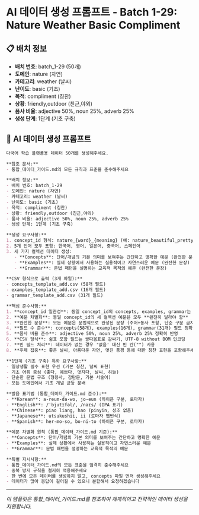 # AI 데이터 생성 프롬프트 - Batch 1-29: Nature Weather Basic Compliment

## 📋 배치 정보
- **배치 번호**: batch_1-29 (50개)
- **도메인**: nature (자연)
- **카테고리**: weather (날씨)
- **난이도**: basic (기초)
- **목적**: compliment (칭찬)
- **상황**: friendly,outdoor (친근,야외)
- **품사 비율**: adjective 50%, noun 25%, adverb 25%
- **생성 단계**: 1단계 (기초 구축)

## 🎯 AI 데이터 생성 프롬프트

```markdown
다국어 학습 플랫폼용 데이터 50개를 생성해주세요.

**참조 문서:**
- 통합_데이터_가이드.md의 모든 규칙과 표준을 준수해주세요

**배치 정보:**
- 배치 번호: batch_1-29
- 도메인: nature (자연)
- 카테고리: weather (날씨)
- 난이도: basic (기초)
- 목적: compliment (칭찬)
- 상황: friendly,outdoor (친근,야외)
- 품사 비율: adjective 50%, noun 25%, adverb 25%
- 생성 단계: 1단계 (기초 구축)

**생성 요구사항:**
1. concept_id 형식: nature_{word}_{meaning} (예: nature_beautiful_pretty)
2. 5개 언어 모두 포함: 한국어, 영어, 일본어, 중국어, 스페인어
3. 세 가지 컬렉션 데이터 생성:
   - **Concepts**: 단어/개념의 기본 의미를 보여주는 간단하고 명확한 예문 (완전한 문장)
   - **Examples**: 실제 상황에서 사용하는 실용적이고 자연스러운 예문 (완전한 문장)
   - **Grammar**: 문법 패턴을 설명하는 교육적 목적의 예문 (완전한 문장)

**CSV 형식으로 출력 (3개 파일):**
- concepts_template_add.csv (58개 필드)
- examples_template_add.csv (16개 필드)
- grammar_template_add.csv (31개 필드)

**핵심 준수사항:**
1. **concept_id 일관성**: 동일 concept_id의 concepts, examples, grammar는 반드시 **같은 단어** 사용
2. **예문 차별화**: 동일 concept_id의 세 컬렉션 예문은 모두 **완전히 달라야 함**
3. **완전한 문장**: 모든 예문은 문법적으로 완성된 문장 (주어+동사 포함, 단순 구문 금지)
4. **필드 수 준수**: concepts(58개), examples(16개), grammar(31개) 필드 정확히 맞춤
5. **품사 비율 준수**: adjective 50%, noun 25%, adverb 25% 정확히 반영
6. **CSV 형식**: 쉼표 포함 필드는 쌍따옴표로 감싸기, UTF-8 without BOM 인코딩
7. **빈 필드 처리**: 데이터가 없는 경우 '없음' 대신 빈 칸("") 사용
8. **주제 집중**: 좋은 날씨, 아름다운 자연, 멋진 풍경 등에 대한 칭찬 표현을 포함해주세요

**1단계 (기초 구축) 특화 요구사항:**
- 일상생활 필수 표현 우선 (기본 칭찬, 날씨 표현)
- 기초 어휘 중심 (좋다, 예쁘다, 멋지다, 날씨, 하늘)
- 단순한 문법 구조 (형용사, 감탄문, 기본 서술어)
- 모든 도메인에서 기초 개념 균등 분배

**발음 표기법 (통합_데이터_가이드.md 준수):**
- **Korean**: a-reum-da-wo, jo-eun (하이픈 구분, 로마자)
- **English**: /ˈbjutɪfəl/, /naɪs/ (IPA 표기)
- **Chinese**: piao liang, hao (pinyin, 성조 없음)
- **Japanese**: utsukushii, ii (로마자 헵번식)
- **Spanish**: her-mo-so, bo-ni-to (하이픈 구분, 로마자)

**예문 차별화 원칙 (통합_데이터_가이드.md 기준):**
- **Concepts**: 단어/개념의 기본 의미를 보여주는 간단하고 명확한 예문
- **Examples**: 실제 상황에서 사용하는 실용적이고 자연스러운 예문
- **Grammar**: 문법 패턴을 설명하는 교육적 목적의 예문

**특별 지시사항:**
- 통합_데이터_가이드.md의 모든 표준을 엄격히 준수해주세요
- 중복 방지 규칙을 철저히 적용해주세요
- 한 번에 모든 데이터를 생성하지 말고, concepts 파일 먼저 생성해주세요
- 데이터가 많아 응답이 길어질 수 있으니 분할해서 요청하겠습니다
```

---

_이 템플릿은 통합_데이터_가이드.md를 참조하여 체계적이고 전략적인 데이터 생성을 지원합니다._
